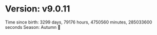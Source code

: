 # Version: v9.0.11
Time since birth: 3299 days, 79176 hours, 4750560 minutes, 285033600 seconds
Season: Autumn 🍁
